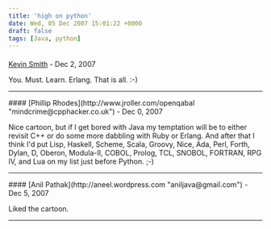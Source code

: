 ```yaml
---
title: 'high on python'
date: Wed, 05 Dec 2007 15:01:22 +0000
draft: false
tags: [Java, python]
---
```



#### 
[Kevin Smith](http://weblog.hypotheticalabs.com "kevin@hypotheticalabs.com") - <time datetime="2007-12-11 16:29:49">Dec 2, 2007</time>

You. Must. Learn. Erlang. That is all. :-)
<hr />
#### 
[Phillip Rhodes](http://www.jroller.com/openqabal "mindcrime@cpphacker.co.uk") - <time datetime="2007-12-09 00:10:47">Dec 0, 2007</time>

Nice cartoon, but if I get bored with Java my temptation will be to either revisit C++ or do some more dabbling with Ruby or Erlang. And after that I think I'd put Lisp, Haskell, Scheme, Scala, Groovy, Nice, Ada, Perl, Forth, Dylan, D, Oberon, Modula-II, COBOL, Prolog, TCL, SNOBOL, FORTRAN, RPG IV, and Lua on my list just before Python. ;-)
<hr />
#### 
[Anil Pathak](http://aneel.wordpress.com "aniljava@gmail.com") - <time datetime="2007-12-07 23:52:41">Dec 5, 2007</time>

Liked the cartoon.
<hr />
